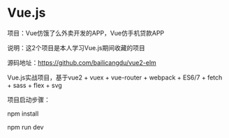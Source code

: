 # Vue.js

项目：Vue仿饿了么外卖开发的APP，Vue仿手机贷款APP

说明：这2个项目是本人学习Vue.js期间收藏的项目

源码地址：https://github.com/bailicangdu/vue2-elm

Vue.js实战项目，基于vue2 + vuex + vue-router + webpack + ES6/7 + fetch + sass + flex + svg

项目启动步骤：

npm install

npm run dev
